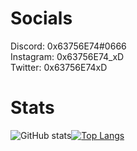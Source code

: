 # Socials
Discord: 0x63756E74#0666\
Instagram: 0x63756E74_xD\
Twitter: 0x63756E74xD
# Stats
![GitHub stats](https://github-readme-stats.vercel.app/api?username=0x63756E74&count_private=true&show_icons=true&theme=radical)[![Top Langs](https://github-readme-stats.vercel.app/api/top-langs/?username=0x63756E74&count_private=true&theme=radical)](#)
<!--https://github-readme-stats.vercel.app/api?username=0x63756E74&count_private=true&show_icons=true&theme=radical-->
<!--[![Readme Card](https://github-readme-stats.vercel.app/api/pin/?username=0x63756E74&repo=0x63756E74&theme=radical)](https://github.com/0x63756E74/0x63756E74)-->

